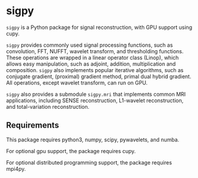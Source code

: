 sigpy
=====

`sigpy` is a Python package for signal reconstruction, with GPU support using cupy.

`sigpy` provides commonly used signal processing functions, such as convolution, FFT, NUFFT, wavelet transform, and thresholding functions. These operations are wrapped in a linear operator class (Linop), which allows easy manipulation, such as adjoint, addition, multiplication and composition. `sigpy` also implements popular iterative algorithms, such as conjugate gradient, (proximal) gradient method, primal dual hybrid gradient. All operations, except wavelet transform, can run on GPU.

`sigpy` also provides a submodule `sigpy.mri` that implements common MRI applications, including SENSE reconstruction, L1-wavelet reconstruction, and total-variation reconstruction.

Requirements
------------
This package requires python3, numpy, scipy, pywavelets, and numba. 

For optional gpu support, the package requires cupy.

For optional distributed programming support, the package requires mpi4py.
